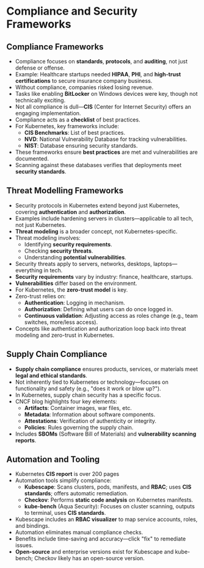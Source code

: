 # Compliance and Security Frameworks

## Compliance Frameworks

- Compliance focuses on **standards**, **protocols**, and **auditing**, not just defense or offense.
- Example: Healthcare startups needed **HIPAA**, **PHI**, and **high-trust certifications** to secure insurance company business.
- Without compliance, companies risked losing revenue.
- Tasks like enabling **BitLocker** on Windows devices were key, though not technically exciting.
- Not all compliance is dull—**CIS** (Center for Internet Security) offers an engaging implementation.
- Compliance acts as a **checklist** of best practices.
- For Kubernetes, key frameworks include:
  - **CIS Benchmarks**: List of best practices.
  - **NVD**: National Vulnerability Database for tracking vulnerabilities.
  - **NIST**: Database ensuring security standards.
- These frameworks ensure **best practices** are met and vulnerabilities are documented.
- Scanning against these databases verifies that deployments meet **security standards**.

## Threat Modelling Frameworks

- Security protocols in Kubernetes extend beyond just Kubernetes, covering **authentication** and **authorization**.
- Examples include hardening servers in clusters—applicable to all tech, not just Kubernetes.
- **Threat modeling** is a broader concept, not Kubernetes-specific.
- Threat modeling involves:
  - Identifying **security requirements**.
  - Checking **security threats**.
  - Understanding **potential vulnerabilities**.
- Security threats apply to servers, networks, desktops, laptops—everything in tech.
- **Security requirements** vary by industry: finance, healthcare, startups.
- **Vulnerabilities** differ based on the environment.
- For Kubernetes, the **zero-trust model** is key.
- Zero-trust relies on:
  - **Authentication**: Logging in mechanism.
  - **Authorization**: Defining what users can do once logged in.
  - **Continuous validation**: Adjusting access as roles change (e.g., team switches, more/less access).
- Concepts like authentication and authorization loop back into threat modeling and zero-trust in Kubernetes.

## Supply Chain Compliance

- **Supply chain compliance** ensures products, services, or materials meet **legal and ethical standards**.
- Not inherently tied to Kubernetes or technology—focuses on functionality and safety (e.g., "does it work or blow up?").
- In Kubernetes, supply chain security has a specific focus.
- CNCF blog highlights four key elements:
  - **Artifacts**: Container images, war files, etc.
  - **Metadata**: Information about software components.
  - **Attestations**: Verification of authenticity or integrity.
  - **Policies**: Rules governing the supply chain.
- Includes **SBOMs** (Software Bill of Materials) and **vulnerability scanning reports**.

## Automation and Tooling

- Kubernetes **CIS report** is over 200 pages
- Automation tools simplify compliance:
  - **Kubescape**: Scans clusters, pods, manifests, and **RBAC**; uses **CIS standards**; offers automatic remediation.
  - **Checkov**: Performs **static code analysis** on Kubernetes manifests.
  - **kube-bench** (Aqua Security): Focuses on cluster scanning, outputs to terminal, uses **CIS standards**.
- Kubescape includes an **RBAC visualizer** to map service accounts, roles, and bindings.
- Automation eliminates manual compliance checks.
- Benefits include time-saving and accuracy—click "fix" to remediate issues.
- **Open-source** and enterprise versions exist for Kubescape and kube-bench; Checkov likely has an open-source version.